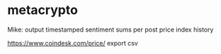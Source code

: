 # metacrypto

Mike:
	output timestamped sentiment sums per post
	price index history

https://www.coindesk.com/price/
	export csv



